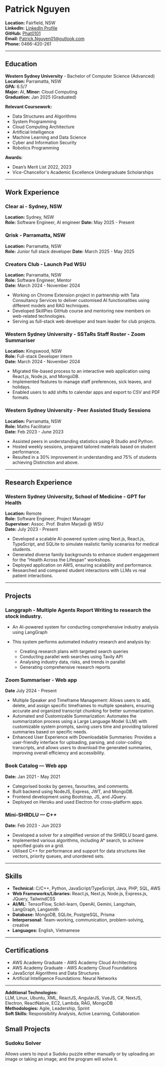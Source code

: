 # Patrick Nguyen

**Location:** Fairfield, NSW  
**LinkedIn:** [LinkedIn Profile](https://www.linkedin.com/in/patrick-nguyen-44766a188/)  
**GitHub:** [Phat0101](https://github.com/Phat0101)  
**Email:** [Patrick.Nguyen01@outlook.com](mailto:Patrick.Nguyen01@outlook.com)  
**Phone:** 0466-420-261  

---

## Education

**Western Sydney University** - Bachelor of Computer Science (Advanced)  
**Location:** Parramatta, NSW  
**GPA:** 6.5/7  
**Major:** AI, **Minor:** Cloud Computing  
**Graduation:** Jan 2025 (Graduated)

**Relevant Coursework:**  
- Data Structures and Algorithms  
- System Programming  
- Cloud Computing Architecture  
- Artificial Intelligence  
- Machine Learning and Data Science  
- Cyber and Information Security  
- Robotics Programming

**Awards:**  
- Dean’s Merit List 2022, 2023  
- Vice-Chancellor's Academic Excellence Undergraduate Scholarships  

---

## Work Experience

### Clear ai - Sydney, NSW
**Location:** Sydney, NSW  
**Role:** Software Engineer, AI engineer 
**Date:** May 2025 - Present  

### Qrisk - Parramatta, NSW
**Location:** Parramatta, NSW  
**Role:** Junior full stack developer
**Date:** March 2025 - May 2025  

### Creators Club - Launch Pad WSU
**Location:** Parramatta, NSW  
**Role:** Software Engineer, Mentor  
**Date:** March 2024 - November 2024  

- Working on Chrome Extension project in partnership with Tata Consultancy Services to deliver customised AI functionalities using different models and RAG techniques.
- Developed SkillPies GitHub course and mentoring new members on web-related technologies.
- Serving as full-stack web developer and team leader for club projects.

### Western Sydney University - SSTaRs Staff Roster - Zoom Summariser
**Location:** Kingswood, NSW  
**Role:** Full-stack Developer Intern  
**Date:** March 2024 - November 2024

- Migrated file-based process to an interactive web application using React.js, Node.js, and MongoDB.
- Implemented features to manage staff preferences, sick leaves, and holidays.
- Enabled users to add shifts to calendar apps and export to CSV and PDF formats.

### Western Sydney University - Peer Assisted Study Sessions  
**Location:** Parramatta, NSW  
**Role:** Maths Facilitator  
**Date:** Feb 2023 - June 2023  

- Assisted peers in understanding statistics using R Studio and Python.
- Hosted weekly sessions, prepared tailored materials based on student performance.
- Resulted in a 30% improvement in understanding and 75% of students achieving Distinction and above.

---

## Research Experience

### Western Sydney University, School of Medicine - GPT for Health  
**Location:** Remote  
**Role:** Software Engineer, Project Manager  
**Supervisor:** Assoc. Prof. Brahm Marjadi @ WSU  
**Date:** July 2023 - Present  

- Developed a scalable AI-powered system using Next.js, React.js, TypeScript, and SQLite to simulate realistic family scenarios for medical students.
- Generated diverse family backgrounds to enhance student engagement for the "Health Across the Lifespan" workshops.
- Deployed application on AWS, ensuring scalability and performance.
- Researched and compared student interactions with LLMs vs real patient interactions.

---

## Projects

### Langgraph - Multiple Agents Report Writing to research the stock industry.

- An AI-powered system for conducting comprehensive industry analysis using LangGraph

- This system performs automated industry research and analysis by:
  - Creating research plans with targeted search queries
  - Conducting parallel web searches using Tavily API
  - Analysing industry data, risks, and trends in parallel
  - Generating comprehensive research reports

### Zoom Summariser - Web app
**Date** July 2024 - Present

- Multiple Speaker and Timeframe Management: Allows users to add, delete, and assign specific timeframes to multiple speakers, ensuring accurate and organized transcript chunking for better summarization.
- Automated and Customizable Summarization: Automates the summarization process using a Large Language Model (LLM) with customizable system prompts, saving users time and providing tailored summaries based on specific needs.
- Enhanced User Experience with Downloadable Summaries: Provides a user-friendly interface for uploading, parsing, and color-coding transcripts, and allows users to download the generated summaries, improving overall efficiency and accessibility.

### Book Catalog — Web app  
**Date:** Jan 2021 - May 2021  

- Categorised books by genres, favourites, and comments.
- Built backend using NodeJS, Express, JWT, and MongoDB.
- Frontend development using Bootstrap, JS, and JQuery.
- Deployed on Heroku and used Electron for cross-platform apps.

### Mini-SHRDLU — C++  
**Date:** Feb 2023 - Jun 2023  

- Developed a solver for a simplified version of the SHRDLU board game.
- Implemented various algorithms, including A* search, to achieve specified goals on a grid.
- Utilised C++ for performance and support for data structures like vectors, priority queues, and unordered sets.

---

## Skills

- **Technical:** C/C++, Python, JavaScript/TypeScript, Java, PHP, SQL, AWS  
- **Web Frameworks/Libraries:** React.js, Next.js, Node.js, Express.js, JQuery, TailwindCSS  
- **AI/ML:** TensorFlow, Scikit-learn, OpenAI, Gemini, Langchain, LangGraph, Langsmith
- **Database:** MongoDB, SQLite, PostgreSQL, Prisma
- **Interpersonal:** Team-working, communication, problem-solving, creative  
- **Languages:** English, Vietnamese  

---

## Certifications

- AWS Academy Graduate - AWS Academy Cloud Architecting  
- AWS Academy Graduate - AWS Academy Cloud Foundations  
- JavaScript Algorithms and Data Structures  
- Artificial Intelligence Foundations: Neural Networks  

---

**Additional Technologies:**  
LLM, Linux, Ubuntu, XML, ReactJS, AngularJS, VueJS, C#, NextJS, Electron, ReactNative, EC2, Lambda, RAG, MongoDB  
**Methodologies:** Agile, Leadership, Sprint  
**Soft Skills:** Responsibility Analysis, Active Learning, Collaboration

## Small Projects

### Sudoku Solver 
Allows users to input a Sudoku puzzle either manually or by uploading an image or taking an image, and the program will solve it.